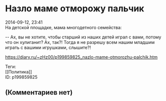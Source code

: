 Назло маме отморожу пальчик
===========================

  
2014-09-12, 23:41  
 На детской площадке, мама многодетного семейства:   
   
 -- Ах, вы не хотите, чтобы старший из наших детей играл с вами, потому что он хулиганит? Ах, так?! Тогда я не разрешу всем нашим младшим играть с вашими игрушками, слышите?!   
  
<https://diary.ru/~zHz00/p199859825_nazlo-mame-otmorozhu-palchik.htm>  
  
Теги:  
[[Политика]]  
ID: p199859825  


(Комментариев нет)
------------------